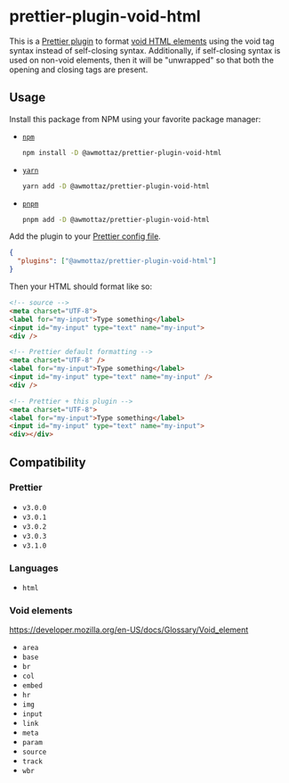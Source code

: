 # prettier-plugin-void-html

This is a [Prettier plugin](https://prettier.io/docs/en/plugins) to format [void HTML elements](https://developer.mozilla.org/en-US/docs/Glossary/Void_element) using the void tag syntax instead of self-closing syntax. Additionally, if self-closing syntax is used on non-void elements, then it will be "unwrapped" so that both the opening and closing tags are present.

## Usage

Install this package from NPM using your favorite package manager:

- [`npm`](https://docs.npmjs.com/cli/v10/configuring-npm/install)
  ```sh
  npm install -D @awmottaz/prettier-plugin-void-html
  ```
- [`yarn`](https://yarnpkg.com/getting-started/install)
  ```sh
  yarn add -D @awmottaz/prettier-plugin-void-html
  ```
- [`pnpm`](https://pnpm.io/installation)
  ```sh
  pnpm add -D @awmottaz/prettier-plugin-void-html
  ```

Add the plugin to your [Prettier config file](https://prettier.io/docs/en/configuration).

```json
{
  "plugins": ["@awmottaz/prettier-plugin-void-html"]
}
```

Then your HTML should format like so:

<!-- prettier-ignore-start -->
```html
<!-- source -->
<meta charset="UTF-8">
<label for="my-input">Type something</label>
<input id="my-input" type="text" name="my-input">
<div />

<!-- Prettier default formatting -->
<meta charset="UTF-8" />
<label for="my-input">Type something</label>
<input id="my-input" type="text" name="my-input" />
<div />

<!-- Prettier + this plugin -->
<meta charset="UTF-8">
<label for="my-input">Type something</label>
<input id="my-input" type="text" name="my-input">
<div></div>
```
<!-- prettier-ignore-end -->

## Compatibility

### Prettier

- `v3.0.0`
- `v3.0.1`
- `v3.0.2`
- `v3.0.3`
- `v3.1.0`

### Languages

- `html`

### Void elements

https://developer.mozilla.org/en-US/docs/Glossary/Void_element

- `area`
- `base`
- `br`
- `col`
- `embed`
- `hr`
- `img`
- `input`
- `link`
- `meta`
- `param`
- `source`
- `track`
- `wbr`
